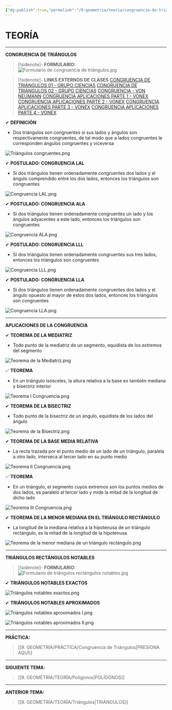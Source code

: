 ```yaml
---
{"dg-publish":true,"permalink":"/9-geometria/teoria/congruencia-de-triangulos/","tags":["Geometría","Teoría"]}
---
```


# TEORÍA
---
**CONGRUENCIA DE TRIÁNGULOS** 

>[!sidenote]- **FORMULARIO:** 
>![Formulario de congruencia de triángulos.jpg](/img/user/1.%20ELEMENTOS%20GR%C3%81FICOS/Formulario%20de%20congruencia%20de%20tri%C3%A1ngulos.jpg)

>[!sidenote]- **LINKS EXTERNOS DE CLASES** 
>[CONGRUENCIA DE TRIÁNGULOS 01 - GRUPO CIENCIAS](https://www.youtube.com/watch?v=rEqZonouTFg) 
>[CONGRUENCIA DE TRIÁNGULOS 02 - GRUPO CIENCIAS](https://www.youtube.com/watch?v=00uB6aIsAHo) 
>[CONGRUENCIA - VON NEUMANN](https://www.youtube.com/watch?v=8XZGF_ulaJA) 
>[CONGRUENCIA APLICACIONES PARTE 1 - VONEX](https://www.youtube.com/watch?v=5JQOgJ6o-X8) 
>[CONGRUENCIA APLICACIONES PARTE 2 - VONEX](https://www.youtube.com/watch?v=NRphY1LIBq4) 
>[CONGRUENCIA APLICACIONES PARTE 3 - VONEX](https://www.youtube.com/watch?v=8DQ8AmcJ28s) 
>[CONGRUENCIA APLICACIONES PARTE 4 - VONEX](https://www.youtube.com/watch?v=cqN43RLZnKg) 

✔ **DEFINICIÓN**
- Dos triángulos son congruentes si sus lados y ángulos son respectivamente congruentes, de tal modo que a lados congruentes le corresponden ángulos congruentes y viceversa

![Triángulos congruentes.png](/img/user/1.%20ELEMENTOS%20GR%C3%81FICOS/Tri%C3%A1ngulos%20congruentes.png)

✔ **POSTULADO: CONGRUENCIA LAL**
- Si dos triángulos tienen ordenadamente congruentes dos lados y el ángulo comprendido entre los dos lados, entonces los triángulos son congruentes

![Congruencia LAL.png](/img/user/1.%20ELEMENTOS%20GR%C3%81FICOS/Congruencia%20LAL.png)

✔ **POSTULADO: CONGRUENCIA ALA**
- Si dos triángulos tienen ordenadamente congruentes un lado y los ángulos adyacentes a este lado, entonces los triángulos son congruentes

![Congruencia ALA.png](/img/user/1.%20ELEMENTOS%20GR%C3%81FICOS/Congruencia%20ALA.png)

✔ **POSTULADO: CONGRUENCIA LLL**
- Si dos triángulos tienen ordenadamente congruentes sus tres lados, entonces los triángulos son congruentes

![Congruencia LLL.png](/img/user/1.%20ELEMENTOS%20GR%C3%81FICOS/Congruencia%20LLL.png)

✔ **POSTULADO: CONGRUENCIA LLA**
- Si dos triángulos tienen ordenadamente congruentes dos lados y el ángulo opuesto al mayor de estos dos lados, entonces los triángulos son congruentes

![Congruencia LLA.png](/img/user/1.%20ELEMENTOS%20GR%C3%81FICOS/Congruencia%20LLA.png)

---
**APLICACIONES DE LA CONGRUENCIA**

✔ **TEOREMA DE LA MEDIATRIZ**
- Todo punto de la mediatriz de un segmento, equidista de los extremos del segmento

![Teorema de la Mediatriz.png](/img/user/1.%20ELEMENTOS%20GR%C3%81FICOS/Teorema%20de%20la%20Mediatriz.png)

✅ **TEOREMA**
- En un triángulo isósceles, la altura relativa a la base es también mediana y bisectriz interior

![Teorema I Congruencia.png](/img/user/1.%20ELEMENTOS%20GR%C3%81FICOS/Teorema%20I%20Congruencia.png)

✔ **TEOREMA DE LA BISECTRIZ**
- Todo punto de la bisectriz de un ángulo, equidista de los lados del ángulo

![Teorema de la Bisectriz.png](/img/user/1.%20ELEMENTOS%20GR%C3%81FICOS/Teorema%20de%20la%20Bisectriz.png)

✔ **TEOREMA DE LA BASE MEDIA RELATIVA**
- La recta trazada por el punto medio de un lado de un triángulo, paralela a otro lado, interseca al tercer lado en su punto medio

![Teorema II Congruencia.png](/img/user/1.%20ELEMENTOS%20GR%C3%81FICOS/Teorema%20II%20Congruencia.png)

✅ **TEOREMA**
- En un triángulo, el segmento cuyos extremos son los puntos medios de dos lados, es paralelo al tercer lado y mide la mitad de la longitud de dicho lado

![Teorema III Congruencia.png](/img/user/1.%20ELEMENTOS%20GR%C3%81FICOS/Teorema%20III%20Congruencia.png)

✔ **TEOREMA DE LA MENOR MEDIANA EN EL TRIÁNGULO RECTÁNGULO**
- La longitud de la mediana relativa a la hipotenusa de un triángulo rectángulo, es la mitad de la longitud de la hipotenusa

![Teorema de la menor mediana de un triángulo rectángulo.png](/img/user/1.%20ELEMENTOS%20GR%C3%81FICOS/Teorema%20de%20la%20menor%20mediana%20de%20un%20tri%C3%A1ngulo%20rect%C3%A1ngulo.png)

---
**TRIÁNGULOS RECTÁNGULOS NOTABLES** 

>[!sidenote]- **FORMULARIO:** 
>![Formulario de triángulos rectángulos notables.jpg](/img/user/1.%20ELEMENTOS%20GR%C3%81FICOS/Formulario%20de%20tri%C3%A1ngulos%20rect%C3%A1ngulos%20notables.jpg)

✔ **TRIÁNGULOS NOTABLES EXACTOS** 

![Triángulos notables exactos.png](/img/user/1.%20ELEMENTOS%20GR%C3%81FICOS/Tri%C3%A1ngulos%20notables%20exactos.png)

✔ **TRIÁNGULOS NOTABLES APROXIMADOS** 

![Triángulos notables aproximados I.png](/img/user/1.%20ELEMENTOS%20GR%C3%81FICOS/Tri%C3%A1ngulos%20notables%20aproximados%20I.png)

![Triángulos notables aproximados II.png](/img/user/1.%20ELEMENTOS%20GR%C3%81FICOS/Tri%C3%A1ngulos%20notables%20aproximados%20II.png)

---
**PRÁCTICA:** 
>[[9. GEOMETRÍA/PRÁCTICA/Congruencia de Triángulos\|PRESIONA AQUÍ]]

---
**SIGUIENTE TEMA:**
>[[9. GEOMETRÍA/TEORÍA/Polígonos\|POLÍGONOS]]

---
**ANTERIOR TEMA:**
>[[9. GEOMETRÍA/TEORÍA/Triángulos\|TRIÁNGULOS]]
